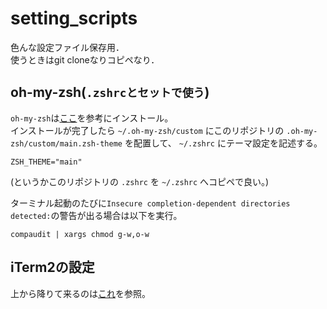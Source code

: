 # setting_scripts
色んな設定ファイル保存用．  
使うときはgit cloneなりコピペなり．

## oh-my-zsh(`.zshrcとセットで使う`)
`oh-my-zsh`は[ここ](https://qiita.com/iwaseasahi/items/a2b00b65ebd06785b443)を参考にインストール。  
インストールが完了したら `~/.oh-my-zsh/custom` にこのリポジトリの `.oh-my-zsh/custom/main.zsh-theme` を配置して、 `~/.zshrc` にテーマ設定を記述する。
```
ZSH_THEME="main"
```
(というかこのリポジトリの `.zshrc` を `~/.zshrc` へコピペで良い。)

ターミナル起動のたびに`Insecure completion-dependent directories detected:`の警告が出る場合は以下を実行。
```
compaudit | xargs chmod g-w,o-w
```

## iTerm2の設定
上から降りて来るのは[これ](https://qiita.com/okamu_/items/a5086d2d5ba405f35acb)を参照。

